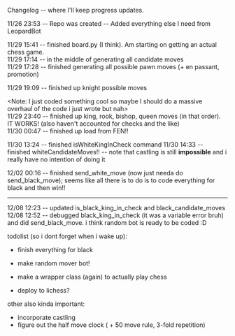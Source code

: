 Changelog -- where I'll keep progress updates.

11/26 23:53 -- Repo was created 
            -- Added everything else I need from LeopardBot

11/29 15:41 -- finished board.py (I think). Am starting on getting an actual chess game.    
11/29 17:14 -- in the middle of generating all candidate moves     
11/29 17:28 -- finished generating all possible pawn moves (+ en passant, promotion)    
    
11/29 19:09 -- finished up knight possible moves    
    
<Note: I just coded something cool so maybe I should do a massive overhaul of the code i just wrote but nah>    
11/29 23:40 -- finished up king, rook, bishop, queen moves (in that order). IT WORKS! (also haven't accounted for checks and the like)    
11/30 00:47 -- finished up load from FEN!!        


11/30 13:24 -- finished isWhiteKingInCheck command
11/30 14:33 -- finished whiteCandidateMoves!! -- note that castling is still **impossible** and i really have no intention of doing it

12/02 00:16 -- finished send_white_move (now just needa do send_black_move); seems like all there is to do is to code everything for black and then win!!

----

12/08 12:23 -- updated is_black_king_in_check and black_candidate_moves
12/08 12:52 -- debugged black_king_in_check (it was a variable error bruh) and did send_black_move. i think random bot is ready to be coded :D 


todolist (so i dont forget when i wake up):    
- finish everything for black
- make random mover bot!  
- make a wrapper class (again) to actually play chess

- deploy to lichess?

other also kinda important:
- incorporate castling
- figure out the half move clock ( + 50 move rule, 3-fold repetition)
    

    